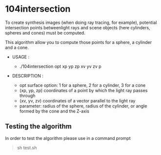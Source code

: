 # 104intersection

To create synthesis images (when doing ray tracing, for example), potential intersection points betweenlight rays and scene objects (here cylinders, spheres and cones) must be computed.

This algorithm allow you to compute those points for a sphere, a cylinder and a cone.

- USAGE :
    * ./104intersection opt xp yp zp xv yv zv p

- DESCRIPTION :
    * opt surface option: 1 for a sphere, 2 for a cylinder, 3 for a cone
    * (xp, yp, zp) coordinates of a point by which the light ray passes through
    * (xv, yv, zv) coordinates of a vector parallel to the light ray
    * parameter: radius of the sphere, radius of the cylinder, or angle formed by the cone and the Z-axis


## Testing the algorithm

In order to test the algorithm please use in a command prompt
> sh test.sh